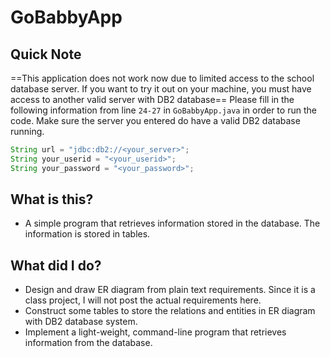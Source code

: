 # GoBabbyApp

## Quick Note

==This application does not work now due to limited access to the school database server. If you want to try it out on your machine, you must have access to another valid server with DB2 database==
Please fill in the following information from line `24-27` in `GoBabbyApp.java` in order to run the code. Make sure the server you entered do have a valid DB2 database running.

```java
String url = "jdbc:db2://<your_server>";
String your_userid = "<your_userid>";
String your_password = "<your_password>";
```



## What is this?

- A simple program that retrieves information stored in the database. The information is stored in tables.



## What did I do?

- Design and draw ER diagram from plain text requirements. Since it is a class project, I will not post the actual requirements here.
- Construct some tables to store the relations and entities in ER diagram with DB2 database system.
- Implement a light-weight, command-line program that retrieves information from the database.
